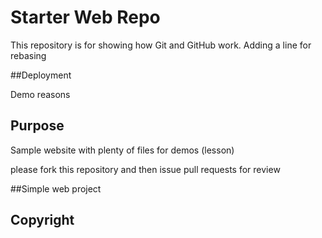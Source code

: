 # Starter Web Repo

This repository is for showing how Git and GitHub work.
Adding a line for rebasing

##Deployment

Demo reasons

## Purpose

Sample website with plenty of files for demos (lesson)

please fork this repository and then issue pull requests for review

##Simple web project

## Copyright